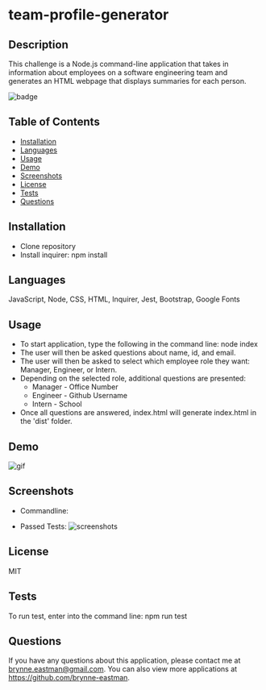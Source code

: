 # team-profile-generator

## Description
  This challenge is a Node.js command-line application  that takes in information about employees on a software engineering team and generates an HTML webpage that displays summaries for each person. 

  ![badge](https://img.shields.io/badge/license-MIT-brightgreen)

  ## Table of Contents
  * [Installation](#installation)
  * [Languages](#languages)
  * [Usage](#usage)
  * [Demo](#demo)
  * [Screenshots](#screenshots)
  * [License](#license)
  * [Tests](#tests)
  * [Questions](#questions)
  
  ## Installation 
  - Clone repository
  - Install inquirer: npm install

  ## Languages
  JavaScript, Node, CSS, HTML, Inquirer, Jest, Bootstrap, Google Fonts

  ## Usage
  - To start application, type the following in the command line: node index
  - The user will then be asked questions about name, id, and email.
  - The user will then be asked to select which employee role they want: Manager, Engineer, or Intern.
  - Depending on the selected role, additional questions are presented:
    - Manager - Office Number
    - Engineer - Github Username
    - Intern - School
  - Once all questions are answered, index.html will generate index.html in the 'dist' folder.

  ## Demo
  ![gif]()

  ## Screenshots
  - Commandline:


  - Passed Tests:
  ![screenshots]("./assets/images/team-profile-generator_passed-tests.png")


  ## License
  MIT

  
  ## Tests
  To run test, enter into the command line: 
  npm run test

 ## Questions
  If you have any questions about this application, please contact me at brynne.eastman@gmail.com.  You can also view more applications at https://github.com/brynne-eastman.

